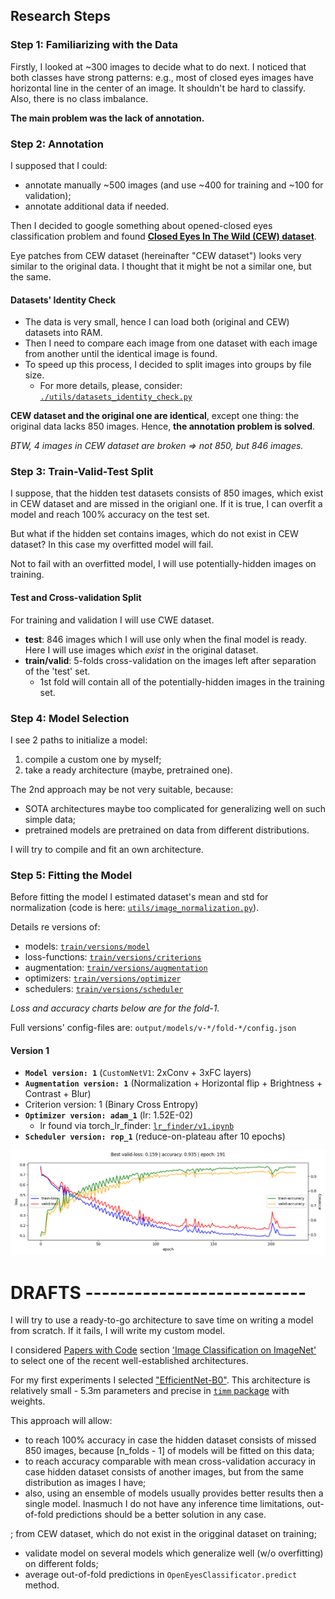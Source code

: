 ## Research Steps
### Step 1: Familiarizing  with the Data
Firstly, I looked at ~300 images to decide what to do next.
I noticed that both classes have strong patterns: e.g., most of closed eyes
images have horizontal line in the center of an image. It shouldn't be hard to classify.
Also, there is no class imbalance. 

**The main problem was the lack of annotation.**

### Step 2: Annotation
I supposed that I could:
* annotate manually ~500 images (and use ~400 for training and ~100 for validation);
* annotate additional data if needed.

Then I decided to google something about opened-closed eyes classification problem and found
[**Closed Eyes In The Wild (CEW) dataset**](http://parnec.nuaa.edu.cn/_upload/tpl/02/db/731/template731/pages/xtan/ClosedEyeDatabases.html).

Eye patches from CEW dataset (hereinafter "CEW dataset") looks very similar to the original data.
I thought that it might be not a similar one, but the same.

#### Datasets' Identity Check
* The data is very small, hence I can load both (original and CEW) datasets into RAM.
* Then I need to compare each image from one dataset with each image from another 
  until the identical image is found.
* To speed up this process, I decided to split images into groups by file size. 
  * For more details, please, consider: [`./utils/datasets_identity_check.py`](./utils/datasets_identity_check.py)

**CEW dataset and the original one are identical**,
except one thing: the original data lacks 850 images. Hence, **the annotation problem is solved**.

*BTW, 4 images in CEW dataset are broken => not 850, but 846 images.*

### Step 3: Train-Valid-Test Split
I suppose, that the hidden test datasets consists of 850 images, which exist in CEW dataset
and are missed in the origianl one. If it is true, I can overfit a model and reach 100% accuracy on the test set.

But what if the hidden set contains images, which do not exist in CEW dataset?
In this case my overfitted model will fail.

Not to fail with an overfitted model, I will use potentially-hidden images on training.

  
#### Test and Cross-validation Split
For training and validation I will use CWE dataset.
* **test**: 846 images which I will use only when the final model is ready.
  Here I will use images which *exist* in the original dataset.
* **train/valid**: 5-folds cross-validation on the images left after separation of the 'test' set.
  * 1st fold will contain all of the potentially-hidden images in the training set.

### Step 4: Model Selection
I see 2 paths to initialize a model:
1) compile a custom one by myself;
2) take a ready architecture (maybe, pretrained one).

The 2nd approach may be not very suitable, because:
* SOTA architectures maybe too complicated for generalizing well on such simple data;
* pretrained models are pretrained on data from different distributions.

I will try to compile and fit an own architecture.

### Step 5: Fitting the Model
Before fitting the model I estimated dataset's mean and std for normalization
(code is here: [`utils/image_normalization.py`](`utils/image_normalization.py`)).

Details re versions of:
* models: [`train/versions/model`](`train/versions/model`)
* loss-functions: [`train/versions/criterions`](`train/versions/criterion`)
* augmentation: [`train/versions/augmentation`](`train/versions/augmentation`)
* optimizers: [`train/versions/optimizer`](`train/versions/optimizer`)
* schedulers: [`train/versions/scheduler`](`train/versions/scheduler`)

*Loss and accuracy charts below are for the fold-1.*

Full versions' config-files are: `output/models/v-*/fold-*/config.json`

#### Version 1
* **`Model version: 1`** (`CustomNetV1`: 2xConv + 3xFC layers)
* **`Augmentation version: 1`** (Normalization + Horizontal flip + Brightness + Contrast + Blur)
* Criterion version: 1 (Binary Cross Entropy)
* **`Optimizer version: adam_1`** (lr: 1.52E-02)
  * lr found via torch_lr_finder: [`lr_finder/v1.ipynb`](`lr_finder/v1.ipynb`)
* **`Scheduler version: rop_1`** (reduce-on-plateau after 10 epochs)



![v1](/output/models/v-1/fold-1/progress.png)




# DRAFTS ---------------------------
I will try to use a ready-to-go architecture to save time on writing a model from scratch.
If it fails, I will write my custom model.

I considered [Papers with Code](https://paperswithcode.com/)
section ['Image Classification on ImageNet'](https://paperswithcode.com/sota/image-classification-on-imagenet)
to select one of the recent well-established architectures.

For my first experiments I selected ["EfficientNet-B0"](https://arxiv.org/abs/2003.08237).
This architecture is relatively small - 5.3m parameters and
precise in [`timm` package](https://rwightman.github.io/pytorch-image-models/) with weights.  


This approach will allow:
* to reach 100% accuracy in case the hidden dataset consists of missed 850 images,
  because [n_folds - 1] of models will be fitted on this data;
* to reach accuracy comparable with mean cross-validation accuracy in case hidden dataset consists of 
  another images, but from the same distribution as images I have;
* also, using an ensemble of models usually provides better results then a single model.
  Inasmuch I do not have any inference time limitations,
  out-of-fold predictions should be a better solution in any case.
  
; from CEW dataset, which do not exist in the origginal dataset on training;
* validate model on  several models which generalize well (w/o overfitting) on different folds;
* average out-of-fold predictions in `OpenEyesClassificator.predict` method.